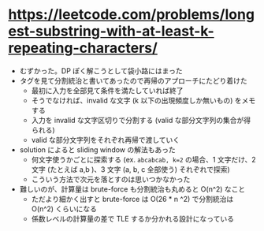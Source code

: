 # https://leetcode.com/problems/longest-substring-with-at-least-k-repeating-characters/

- むずかった。DP ぽく解こうとして袋小路にはまった
- タグを見て分割統治と書いてあったので再帰のアプローチにたどり着けた
  - 最初に入力を全部見て条件を満たしていれば終了
  - そうでなければ、invalid な文字 (k 以下の出現頻度しか無いもの) をメモする
  - 入力を invalid な文字区切りで分割する (valid な部分文字列の集合が得られる)
  - valid な部分文字列をそれぞれ再帰で渡していく
- solution によると sliding window の解法もあった
  - 何文字使うかごとに探索する (ex. `abcabcab, k=2` の場合、1 文字だけ、2 文字 (たとえば a,b )、3 文字 (a, b, c 全部使う) それぞれで探索)
  - こういう方法で次元を落とすのは思いつかなかった
- 難しいのが、計算量は brute-force も分割統治も丸めると O(n^2) なこと
  - ただより細かく出すと brute-force は O(26 * n ^2) で分割統治は O(n^2) くらいになる
  - 係数レベルの計算量の差で TLE するか分かれる設計になっている
